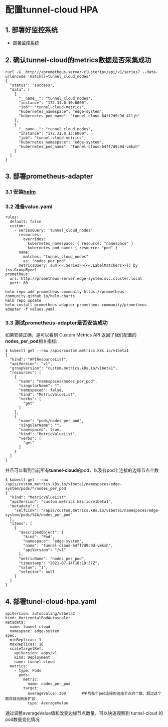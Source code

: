 # 配置tunnel-cloud HPA

## 1. 部署好监控系统
- [部署监控系统](./deploy_monitor_CN.md)

## 2. 确认tunnel-cloud的metrics数据是否采集成功

```shell
curl -G  http://<prometheus-server-clusterip>/api/v1/series? --data-urlencode 'match[]=tunnel_cloud_nodes'
{
  "status": "success",
  "data": [
    {
      "__name__": "tunnel_cloud_nodes",
      "instance": "172.31.0.10:6000",
      "job": "tunnel-cloud-metrics",
      "kubernetes_namespace": "edge-system",
      "kubernetes_pod_name": "tunnel-cloud-64ff7d9c9d-4lljh"
    },
    {
      "__name__": "tunnel_cloud_nodes",
      "instance": "172.31.0.13:6000",
      "job": "tunnel-cloud-metrics",
      "kubernetes_namespace": "edge-system",
      "kubernetes_pod_name": "tunnel-cloud-64ff7d9c9d-vmkxh"
    }
  ]
}
```
## 3. 部署prometheus-adapter

### 3.1 安装[helm](https://helm.sh/docs/intro/install/)

### 3.2 准备value.yaml

```
rules:
  default: false
  custom:
    - seriesQuery: 'tunnel_cloud_nodes'
      resources:
        overrides:
          kubernetes_namespace: { resource: "namespace" }
          kubernetes_pod_name: { resource: "pod" }
      name:
        matches: "tunnel_cloud_nodes"
        as: "nodes_per_pod"
      metricsQuery: sum(<<.Series>>{<<.LabelMatchers>>}) by (<<.GroupBy>>)
prometheus:
  url: http://prometheus-server.edge-system.svc.cluster.local
  port: 80
```

```shell
helm repo add prometheus-community https://prometheus-community.github.io/helm-charts
helm repo update
helm install prometheus-adapter prometheus-community/prometheus-adapter -f values.yaml
```

### 3.3 测试prometheus-adapter是否安装成功

如果安装正确，是可以看到 Custom Metrics API 返回了我们配置的**nodes_per_pod**相关指标:

```shell
$ kubectl get --raw /apis/custom.metrics.k8s.io/v1beta1
{
  "kind": "APIResourceList",
  "apiVersion": "v1",
  "groupVersion": "custom.metrics.k8s.io/v1beta1",
  "resources": [
    {
      "name": "namespaces/nodes_per_pod",
      "singularName": "",
      "namespaced": false,
      "kind": "MetricValueList",
      "verbs": [
        "get"
      ]
    },
    {
      "name": "pods/nodes_per_pod",
      "singularName": "",
      "namespaced": true,
      "kind": "MetricValueList",
      "verbs": [
        "get"
      ]
    }
  ]
}
```

并且可以看到当前所有**tunnel-cloud**的pod，以及各pod上连接的边缘节点个数

```shell
$ kubectl get --raw /apis/custom.metrics.k8s.io/v1beta1/namespaces/edge-system/pods/*/nodes_per_pod
{
  "kind": "MetricValueList",
  "apiVersion": "custom.metrics.k8s.io/v1beta1",
  "metadata": {
    "selfLink": "/apis/custom.metrics.k8s.io/v1beta1/namespaces/edge-system/pods/%2A/nodes_per_pod"
  },
  "items": [
    {
      "describedObject": {
        "kind": "Pod",
        "namespace": "edge-system",
        "name": "tunnel-cloud-64ff7d9c9d-vmkxh",
        "apiVersion": "/v1"
      },
      "metricName": "nodes_per_pod",
      "timestamp": "2021-07-14T10:19:37Z",
      "value": "1",
      "selector": null
    }
  ]
}
```

## 4. 部署tunel-cloud-hpa.yaml

```
apiVersion: autoscaling/v2beta2
kind: HorizontalPodAutoscaler
metadata:
  name: tunnel-cloud
  namespace: edge-system
spec:
  minReplicas: 1
  maxReplicas: 10
  scaleTargetRef:
    apiVersion: apps/v1
    kind: Deployment
    name: tunnel-cloud
  metrics:
    - type: Pods
      pods:
        metric:
          name: nodes_per_pod
        target:
          averageValue: 300       #平均每个pod连接的边缘节点的个数，超过这个数目就会触发扩容
          type: AverageValue
```

通过调整averageValue值和改变边缘节点数量，可以快速观察到 tunnel-cloud 的pod数量变化情况
